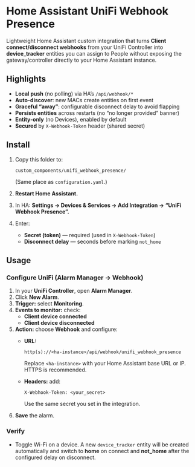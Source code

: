# Home Assistant UniFi Webhook Presence

Lightweight Home Assistant custom integration that turns **Client connect/disconnect webhooks** from your UniFi Controller into **device_tracker** entities you can assign to People without exposing the gateway/controller directly to your Home Assistant instance.

## Highlights
- **Local push** (no polling) via HA’s `/api/webhook/*`
- **Auto-discover**: new MACs create entities on first event
- **Graceful “away”**: configurable disconnect delay to avoid flapping
- **Persists entities** across restarts (no “no longer provided” banner)
- **Entity-only** (no Devices), enabled by default
- **Secured** by `X-Webhook-Token` header (shared secret)

## Install
1. Copy this folder to:
       
       custom_components/unifi_webhook_presence/
       
   (Same place as `configuration.yaml`.)
2. **Restart Home Assistant.**
3. In HA: **Settings → Devices & Services → Add Integration → “UniFi Webhook Presence”.**
4. Enter:
   - **Secret (token)** — required (used in `X-Webhook-Token`)
   - **Disconnect delay** — seconds before marking `not_home`

## Usage

### Configure UniFi (Alarm Manager → Webhook)
1. In your **UniFi Controller**, open **Alarm Manager**.
2. Click **New Alarm**.
3. **Trigger:** select **Monitoring**.
4. **Events to monitor:** check:
   - **Client device connected**
   - **Client device disconnected**
5. **Action:** choose **Webhook** and configure:
   - **URL:**  
     
         http(s)://<ha-instance>/api/webhook/unifi_webhook_presence
     
     Replace `<ha-instance>` with your Home Assistant base URL or IP. HTTPS is recommended.
   - **Headers:** add:
     
         X-Webhook-Token: <your_secret>
     
     Use the same secret you set in the integration.
6. **Save** the alarm.

### Verify
- Toggle Wi-Fi on a device. A new `device_tracker` entity will be created automatically and switch to **home** on connect and **not_home** after the configured delay on disconnect.